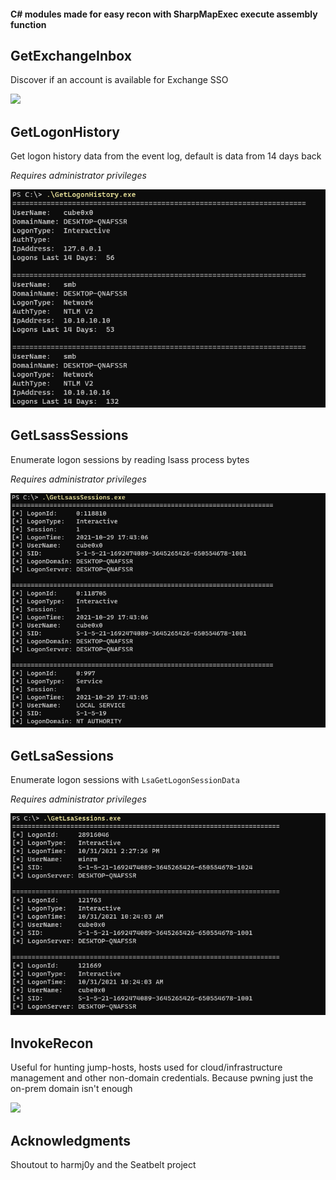 #### C# modules made for easy recon with SharpMapExec execute assembly function



## GetExchangeInbox

Discover if an account is available for Exchange SSO

![](Images/GetExchangeInbox.png)





## GetLogonHistory

Get logon history data from the event log, default is data from 14 days back

*Requires administrator privileges*

![](Images/GetLogonHistory.png)





## GetLsassSessions

Enumerate logon sessions by reading lsass process bytes

*Requires administrator privileges*

![](Images/GetLsassSessions.png)





## GetLsaSessions

Enumerate logon sessions with `LsaGetLogonSessionData` 

*Requires administrator privileges*

![](Images/GetLsaSessions.png)



## InvokeRecon

Useful for hunting jump-hosts, hosts used for cloud/infrastructure management and other non-domain credentials. Because pwning just the on-prem domain isn't enough 

![](Images/InvokeRecon.png)



## 

## Acknowledgments

Shoutout to harmj0y and the Seatbelt project
